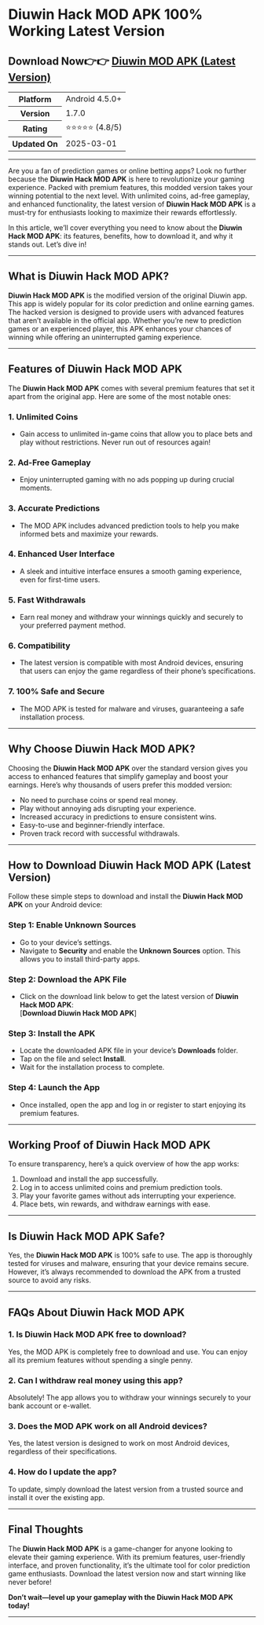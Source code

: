 
# Diuwin Hack MOD APK 100% Working Latest Version 
## Download Now👉👉 [Diuwin MOD APK (Latest Version)](https://telegram.me/recon_dart_money)


<table>
  <tr>
    <th>Platform</th>
    <td>Android 4.5.0+</td>
  </tr>
  <tr>
    <th>Version</th>
    <td>1.7.0</td>
  </tr>
  <tr>
    <th>Rating</th>
    <td>⭐️⭐️⭐️⭐️⭐️ (4.8/5)</td>
  </tr>
  <tr>
    <th>Updated On</th>
    <td>2025-03-01</td>
  </tr>
</table>

---
Are you a fan of prediction games or online betting apps? Look no further because the **Diuwin Hack MOD APK** is here to revolutionize your gaming experience. Packed with premium features, this modded version takes your winning potential to the next level. With unlimited coins, ad-free gameplay, and enhanced functionality, the latest version of **Diuwin Hack MOD APK** is a must-try for enthusiasts looking to maximize their rewards effortlessly.

In this article, we’ll cover everything you need to know about the **Diuwin Hack MOD APK**: its features, benefits, how to download it, and why it stands out. Let’s dive in!

---

## **What is Diuwin Hack MOD APK?**

**Diuwin Hack MOD APK** is the modified version of the original Diuwin app. This app is widely popular for its color prediction and online earning games. The hacked version is designed to provide users with advanced features that aren’t available in the official app. Whether you’re new to prediction games or an experienced player, this APK enhances your chances of winning while offering an uninterrupted gaming experience.

---

## **Features of Diuwin Hack MOD APK**

The **Diuwin Hack MOD APK** comes with several premium features that set it apart from the original app. Here are some of the most notable ones:

### 1. **Unlimited Coins**
- Gain access to unlimited in-game coins that allow you to place bets and play without restrictions. Never run out of resources again!

### 2. **Ad-Free Gameplay**
- Enjoy uninterrupted gaming with no ads popping up during crucial moments.

### 3. **Accurate Predictions**
- The MOD APK includes advanced prediction tools to help you make informed bets and maximize your rewards.

### 4. **Enhanced User Interface**
- A sleek and intuitive interface ensures a smooth gaming experience, even for first-time users.

### 5. **Fast Withdrawals**
- Earn real money and withdraw your winnings quickly and securely to your preferred payment method.

### 6. **Compatibility**
- The latest version is compatible with most Android devices, ensuring that users can enjoy the game regardless of their phone’s specifications.

### 7. **100% Safe and Secure**
- The MOD APK is tested for malware and viruses, guaranteeing a safe installation process.

---

## **Why Choose Diuwin Hack MOD APK?**

Choosing the **Diuwin Hack MOD APK** over the standard version gives you access to enhanced features that simplify gameplay and boost your earnings. Here’s why thousands of users prefer this modded version:

- No need to purchase coins or spend real money.
- Play without annoying ads disrupting your experience.
- Increased accuracy in predictions to ensure consistent wins.
- Easy-to-use and beginner-friendly interface.
- Proven track record with successful withdrawals.

---

## **How to Download Diuwin Hack MOD APK (Latest Version)**

Follow these simple steps to download and install the **Diuwin Hack MOD APK** on your Android device:

### **Step 1: Enable Unknown Sources**
- Go to your device’s settings.  
- Navigate to **Security** and enable the **Unknown Sources** option. This allows you to install third-party apps.

### **Step 2: Download the APK File**
- Click on the download link below to get the latest version of **Diuwin Hack MOD APK**:  
  [**Download Diuwin Hack MOD APK**]

### **Step 3: Install the APK**
- Locate the downloaded APK file in your device’s **Downloads** folder.  
- Tap on the file and select **Install**.  
- Wait for the installation process to complete.

### **Step 4: Launch the App**
- Once installed, open the app and log in or register to start enjoying its premium features.

---

## **Working Proof of Diuwin Hack MOD APK**

To ensure transparency, here’s a quick overview of how the app works:

1. Download and install the app successfully.  
2. Log in to access unlimited coins and premium prediction tools.  
3. Play your favorite games without ads interrupting your experience.  
4. Place bets, win rewards, and withdraw earnings with ease.

---

## **Is Diuwin Hack MOD APK Safe?**

Yes, the **Diuwin Hack MOD APK** is 100% safe to use. The app is thoroughly tested for viruses and malware, ensuring that your device remains secure. However, it’s always recommended to download the APK from a trusted source to avoid any risks.

---

## **FAQs About Diuwin Hack MOD APK**

### **1. Is Diuwin Hack MOD APK free to download?**
Yes, the MOD APK is completely free to download and use. You can enjoy all its premium features without spending a single penny.

### **2. Can I withdraw real money using this app?**
Absolutely! The app allows you to withdraw your winnings securely to your bank account or e-wallet.

### **3. Does the MOD APK work on all Android devices?**
Yes, the latest version is designed to work on most Android devices, regardless of their specifications.

### **4. How do I update the app?**
To update, simply download the latest version from a trusted source and install it over the existing app.

---

## **Final Thoughts**

The **Diuwin Hack MOD APK** is a game-changer for anyone looking to elevate their gaming experience. With its premium features, user-friendly interface, and proven functionality, it’s the ultimate tool for color prediction game enthusiasts. Download the latest version now and start winning like never before!

**Don’t wait—level up your gameplay with the Diuwin Hack MOD APK today!**

---

